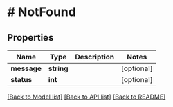 # # NotFound

## Properties

Name | Type | Description | Notes
------------ | ------------- | ------------- | -------------
**message** | **string** |  | [optional] 
**status** | **int** |  | [optional] 

[[Back to Model list]](../../README.md#documentation-for-models) [[Back to API list]](../../README.md#documentation-for-api-endpoints) [[Back to README]](../../README.md)


